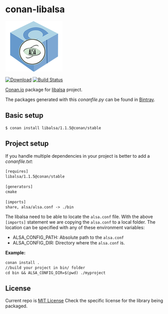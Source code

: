 # conan-libalsa

![conan-libalsa image](conan_libalsa.png)

[![Download](https://api.bintray.com/packages/conan-community/conan/libalsa%3Aconan/images/download.svg?version=1.1.5%3Astable)](https://bintray.com/conan-community/conan/libalsa%3Aconan/0.1-p0%3Astable/link)
[![Build Status](https://travis-ci.org/conan-community/conan-libalsa.svg?branch=stable%2F1.1.5)](https://travis-ci.org/conan-community/conan-libalsa)

[Conan.io](https://conan.io) package for [libalsa](https://www.alsa-project.org) project.

The packages generated with this *conanfile.py* can be found in [Bintray](https://bintray.com/conan-community/conan/libalsa%3Aconan).

## Basic setup

    $ conan install libalsa/1.1.5@conan/stable

## Project setup

If you handle multiple dependencies in your project is better to add a *conanfile.txt*:

    [requires]
    libalsa/1.1.5@conan/stable

    [generators]
    cmake
    
    [imports]
    share, alsa/alsa.conf -> ./bin
    
 
The libalsa need to be able to locate the ``alsa.conf`` file.
With the above ``[imports]`` statement we are copying the ``alsa.conf`` to a local folder.
The location can be specified with any of these environment variables:

- ALSA_CONFIG_PATH: Absolute path to the ``alsa.conf`` 
- ALSA_CONFIG_DIR: Directory where the ``alsa.conf`` is.


**Example:**

    conan install .
    //build your project in bin/ folder
    cd bin && ALSA_CONFIG_DIR=$(pwd) ./myproject
    


## License

Current repo is [MIT License](LICENSE)
Check the specific license for the library being packaged.